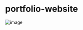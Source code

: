 # portfolio-website

![image](https://github.com/isaac-svg/portfolio-website/assets/109481712/5bf9f05b-871c-4e20-92a8-6ebfee698939)
